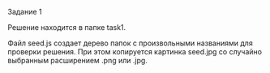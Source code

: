Задание 1

Решение находится в папке task1.

Файл seed.js создает дерево папок с произвольными названиями для проверки решения.
При этом копируется картинка seed.jpg со случайно выбранным расширением .png или .jpg.
